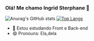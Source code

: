 ### Olá! Me chamo Ingrid Sterphane 👋

![Anurag's GitHub stats](https://github-readme-stats.vercel.app/api?username=anuraghazra&show_icons=true&theme=radical)                                                 [![Top Langs](https://github-readme-stats.vercel.app/api/top-langs/?username=anuraghazra&layout=compact&theme=radical)](https://github.com/anuraghazra/github-readme-stats) 


- 🌱 Estou estudando Front e Back-end
- 😄 Pronouns: Ela,dela

